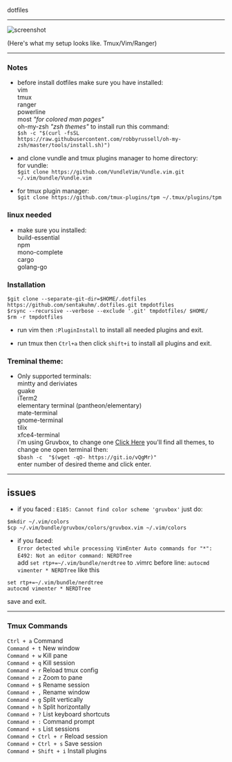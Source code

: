 dotfiles
***
![screenshot](https://github.com/sentakuhm/.dotfiles/blob/master/preview.png)

(Here's what my setup looks like. Tmux/Vim/Ranger)
***

### Notes
* before install dotfiles make sure you have installed:<br/>
vim<br/>
tmux<br/>
ranger<br/>
powerline<br/>
most *"for colored man pages"*<br/>
oh-my-zsh *"zsh themes"* to install run this command:<br/>
`$sh -c "$(curl -fsSL https://raw.githubusercontent.com/robbyrussell/oh-my-zsh/master/tools/install.sh)")`<br/>

* and clone vundle and tmux plugins manager to home directory:<br/>
for vundle:<br/>
`$git clone https://github.com/VundleVim/Vundle.vim.git ~/.vim/bundle/Vundle.vim`

* for tmux plugin manager:<br/>
`$git clone https://github.com/tmux-plugins/tpm ~/.tmux/plugins/tpm`

### linux needed

* make sure you installed:<br/>
build-essential<br/>
npm<br/>
mono-complete<br/>
cargo<br/>
golang-go<br/>

### Installation

```
$git clone --separate-git-dir=$HOME/.dotfiles https://github.com/sentakuhm/.dotfiles.git tmpdotfiles
$rsync --recursive --verbose --exclude '.git' tmpdotfiles/ $HOME/
$rm -r tmpdotfiles
```
* run vim then `:PluginInstall` to install all needed plugins and exit.

* run tmux then `Ctrl+a` then click `shift+i` to install all plugins and exit. 

### Treminal theme:
* Only supported terminals:<br/>
mintty and deriviates<br/>
guake<br/>
iTerm2<br/>
elementary terminal (pantheon/elementary)<br/>
mate-terminal<br/>
gnome-terminal<br/>
tilix<br/>
xfce4-terminal<br/>
i'm using Gruvbox, to change one [Click Here](https://mayccoll.github.io/Gogh/)
you'll find all themes, to change one open terminal then:<br/>
`$bash -c  "$(wget -qO- https://git.io/vQgMr)"`<br/>
enter number of desired theme and click enter.
***

## issues

* if you faced : `E185: Cannot find color scheme 'gruvbox'`
just do:
```
$mkdir ~/.vim/colors
$cp ~/.vim/bundle/gruvbox/colors/gruvbox.vim ~/.vim/colors
```

* if you faced:<br/>
`Error detected while processing VimEnter Auto commands for "*":`<br/>
`E492: Not an editor command: NERDTree`<br/>
add `set rtp+=~/.vim/bundle/nerdtree` to .vimrc before line: `autocmd vimenter * NERDTree` like this
```
set rtp+=~/.vim/bundle/nerdtree
autocmd vimenter * NERDTree
```
save and exit.
***

### Tmux Commands

`Ctrl + a`	Command<br/>
`Command + t`	New window<br/>
`Command + w`	Kill pane<br/>
`Command + q`	Kill session<br/>
`Command + r`	Reload tmux config<br/>
`Command + z`	Zoom to pane<br/>
`Command + $`	Rename session<br/>
`Command + ,`	Rename window<br/>
`Command + g`	Split vertically<br/>
`Command + h`	Split horizontally<br/>
`Command + ?`	List keyboard shortcuts<br/>
`Command + :`	Command prompt<br/>
`Command + s`	List sessions<br/>
`Command + Ctrl + r`	Reload session<br/>
`Command + Ctrl + s`	Save session<br/>
`Command + Shift + i`	Install plugins<br/>

